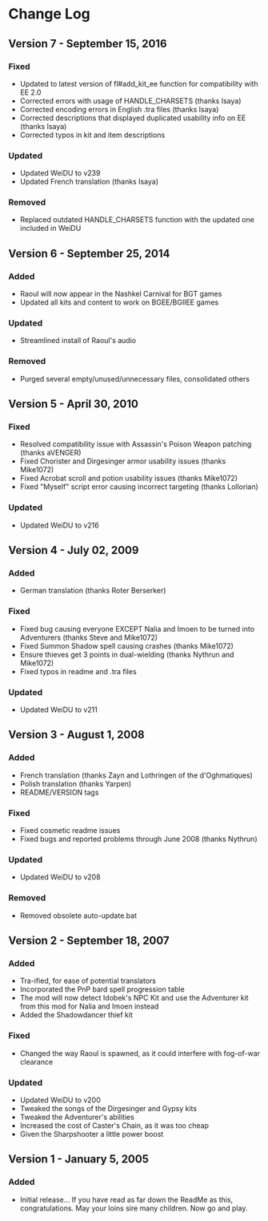 # Change Log

## Version 7 - September 15, 2016
### Fixed
- Updated to latest version of fl#add_kit_ee function for compatibility with EE 2.0
- Corrected errors with usage of HANDLE_CHARSETS (thanks Isaya)
- Corrected encoding errors in English .tra files (thanks Isaya)
- Corrected descriptions that displayed duplicated usability info on EE (thanks Isaya)
- Corrected typos in kit and item descriptions

### Updated
- Updated WeiDU to v239
- Updated French translation (thanks Isaya)

### Removed
- Replaced outdated HANDLE_CHARSETS function with the updated one included in WeiDU

## Version 6 - September 25, 2014
### Added
- Raoul will now appear in the Nashkel Carnival for BGT games
- Updated all kits and content to work on BGEE/BGIIEE games

### Updated
- Streamlined install of Raoul's audio

### Removed
- Purged several empty/unused/unnecessary files, consolidated others

## Version 5 - April 30, 2010
### Fixed
- Resolved compatibility issue with Assassin's Poison Weapon patching (thanks aVENGER)
- Fixed Chorister and Dirgesinger armor usability issues (thanks Mike1072)
- Fixed Acrobat scroll and potion usability issues (thanks Mike1072)
- Fixed "Myself" script error causing incorrect targeting (thanks Lollorian)

### Updated
- Updated WeiDU to v216

## Version 4 - July 02, 2009
### Added
- German translation (thanks Roter Berserker)

### Fixed
- Fixed bug causing everyone EXCEPT Nalia and Imoen to be turned into Adventurers (thanks Steve and Mike1072)
- Fixed Summon Shadow spell causing crashes (thanks Mike1072)
- Ensure thieves get 3 points in dual-wielding (thanks Nythrun and Mike1072)
- Fixed typos in readme and .tra files

### Updated
- Updated WeiDU to v211

## Version 3 - August 1, 2008
### Added
- French translation (thanks Zayn and Lothringen of the d'Oghmatiques)
- Polish translation (thanks Yarpen)
- README/VERSION tags

### Fixed
- Fixed cosmetic readme issues
- Fixed bugs and reported problems through June 2008 (thanks Nythrun)

### Updated
- Updated WeiDU to v208

### Removed
- Removed obsolete auto-update.bat

## Version 2 - September 18, 2007
### Added
- Tra-ified, for ease of potential translators
- Incorporated the PnP bard spell progression table
- The mod will now detect Idobek's NPC Kit and use the Adventurer kit from this mod for Nalia and Imoen instead
- Added the Shadowdancer thief kit

### Fixed
- Changed the way Raoul is spawned, as it could interfere with fog-of-war clearance

### Updated
- Updated WeiDU to v200
- Tweaked the songs of the Dirgesinger and Gypsy kits
- Tweaked the Adventurer's abilities
- Increased the cost of Caster's Chain, as it was too cheap
- Given the Sharpshooter a little power boost

## Version 1 - January 5, 2005
### Added
- Initial release... If you have read as far down the ReadMe as this, congratulations. May your loins sire many children. Now go and play.
